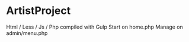 # ArtistProject
 Html / Less / Js / Php compiled with Gulp  Start on home.php Manage on admin/menu.php

